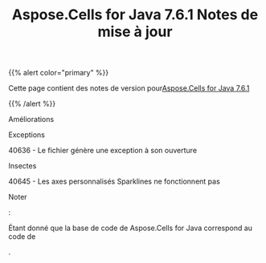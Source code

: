 ﻿---
title: Aspose.Cells for Java 7.6.1 Notes de mise à jour
type: docs
weight: 10
url: /fr/java/aspose-cells-for-java-7-6-1-release-notes/
---
{{% alert color="primary" %}} 

 Cette page contient des notes de version pour[Aspose.Cells for Java 7.6.1](https://downloads.aspose.com/cells/java/new-releases/aspose.cells-for-java-7.6.1/)

{{% /alert %}} 

 Améliorations

 Exceptions

 40636 - Le fichier génère une exception à son ouverture

 Insectes

 40645 - Les axes personnalisés Sparklines ne fonctionnent pas

 Noter

: 

Étant donné que la base de code de Aspose.Cells for Java correspond au code de

.
